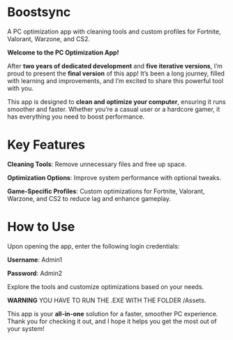 # Boostsync
A PC optimization app with cleaning tools and custom profiles for Fortnite, Valorant, Warzone, and CS2.

**Welcome to the PC Optimization App!**

After **two years of dedicated development** and **five iterative versions**, I’m proud to present the **final version** of this app! It’s been a long journey, filled with learning and improvements, and I’m excited to share this powerful tool with you.

This app is designed to **clean and optimize your computer**, ensuring it runs smoother and faster. Whether you’re a casual user or a hardcore gamer, it has everything you need to boost performance.

# **Key Features**
**Cleaning Tools**: Remove unnecessary files and free up space.

**Optimization Options**: Improve system performance with optional tweaks.

**Game-Specific Profiles**: Custom optimizations for Fortnite, Valorant, Warzone, and CS2 to reduce lag and enhance gameplay.

# **How to Use**
Upon opening the app, enter the following login credentials:

**Username**: Admin1

**Password**: Admin2

Explore the tools and customize optimizations based on your needs.

**WARNING** YOU HAVE TO RUN THE .EXE WITH THE FOLDER /Assets.

This app is your **all-in-one** solution for a faster, smoother PC experience. Thank you for checking it out, and I hope it helps you get the most out of your system!
